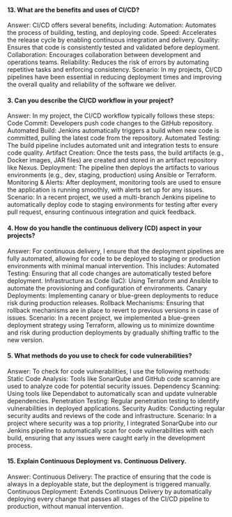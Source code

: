 #### 13. What are the benefits and uses of CI/CD?
Answer: CI/CD offers several benefits, including:
Automation: Automates the process of building, testing, and deploying code.
Speed: Accelerates the release cycle by enabling continuous integration and delivery.
Quality: Ensures that code is consistently tested and validated before deployment.
Collaboration: Encourages collaboration between development and operations teams.
Reliability: Reduces the risk of errors by automating repetitive tasks and enforcing consistency.
Scenario: In my projects, CI/CD pipelines have been essential in reducing deployment times and improving the overall quality and reliability of the software we deliver.

#### 3. Can you describe the CI/CD workflow in your project?
Answer: In my project, the CI/CD workflow typically follows these steps:
Code Commit: Developers push code changes to the GitHub repository.
Automated Build: Jenkins automatically triggers a build when new code is committed, pulling the latest code from the repository.
Automated Testing: The build pipeline includes automated unit and integration tests to ensure code quality.
Artifact Creation: Once the tests pass, the build artifacts (e.g., Docker images, JAR files) are created and stored in an artifact repository like Nexus.
Deployment: The pipeline then deploys the artifacts to various environments (e.g., dev, staging, production) using Ansible or Terraform.
Monitoring & Alerts: After deployment, monitoring tools are used to ensure the application is running smoothly, with alerts set up for any issues.
Scenario: In a recent project, we used a multi-branch Jenkins pipeline to automatically deploy code to staging environments for testing after every pull request, ensuring continuous integration and quick feedback.


#### 4. How do you handle the continuous delivery (CD) aspect in your projects?
Answer: For continuous delivery, I ensure that the deployment pipelines are fully automated, allowing for code to be deployed to staging or production environments with minimal manual intervention. This includes:
Automated Testing: Ensuring that all code changes are automatically tested before deployment.
Infrastructure as Code (IaC): Using Terraform and Ansible to automate the provisioning and configuration of environments.
Canary Deployments: Implementing canary or blue-green deployments to reduce risk during production releases.
Rollback Mechanisms: Ensuring that rollback mechanisms are in place to revert to previous versions in case of issues.
Scenario: In a recent project, we implemented a blue-green deployment strategy using Terraform, allowing us to minimize downtime and risk during production deployments by gradually shifting traffic to the new version.

#### 5. What methods do you use to check for code vulnerabilities?
Answer: To check for code vulnerabilities, I use the following methods:
Static Code Analysis: Tools like SonarQube and GitHub code scanning are used to analyze code for potential security issues.
Dependency Scanning: Using tools like Dependabot to automatically scan and update vulnerable dependencies.
Penetration Testing: Regular penetration testing to identify vulnerabilities in deployed applications.
Security Audits: Conducting regular security audits and reviews of the code and infrastructure.
Scenario: In a project where security was a top priority, I integrated SonarQube into our Jenkins pipeline to automatically scan for code vulnerabilities with each build, ensuring that any issues were caught early in the development process.

#### 15. Explain Continuous Deployment vs. Continuous Delivery.
Answer:
Continuous Delivery: The practice of ensuring that the code is always in a deployable state, but the deployment is triggered manually.
Continuous Deployment: Extends Continuous Delivery by automatically deploying every change that passes all stages of the CI/CD pipeline to production, without manual intervention.
